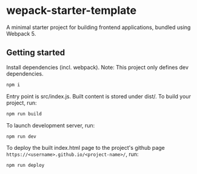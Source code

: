 # wepack-starter-template

A minimal starter project for building frontend applications, bundled using Webpack 5.

## Getting started

Install dependencies (incl. webpack). Note: This project only defines dev dependencies.

```bash
npm i
```

Entry point is src/index.js. Built content is stored under dist/. To build your project, run:
```bash
npm run build
```

To launch development server, run:
```bash
npm run dev
```

To deploy the built index.html page to the project's github page `https://<username>.github.io/<project-name>/`, run:
```bash
npm run deploy
```
